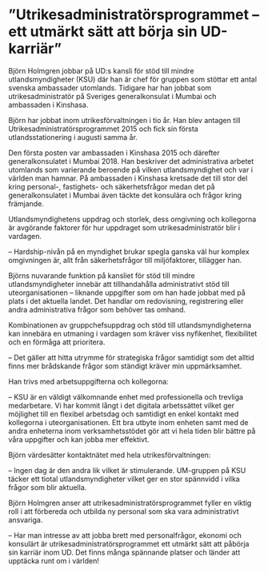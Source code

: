# ”Utrikesadministratörsprogrammet – ett utmärkt sätt att börja sin UD-karriär”

Björn Holmgren jobbar på UD:s kansli för stöd till mindre utlandsmyndigheter (KSU) där han är chef för gruppen som stöttar ett antal svenska ambassader utomlands. Tidigare har han jobbat som utrikesadministratör på Sveriges generalkonsulat i Mumbai och ambassaden i Kinshasa.

Björn har jobbat inom utrikesförvaltningen i tio år. Han blev antagen till Utrikesadministratörsprogrammet 2015 och fick sin första utlandsstationering i augusti samma år.

Den första posten var ambassaden i Kinshasa 2015 och därefter generalkonsulatet i Mumbai 2018. Han beskriver det administrativa arbetet utomlands som varierande beroende på vilken utlandsmyndighet och var i världen man hamnar. På ambassaden i Kinshasa kretsade det till stor del kring personal-, fastighets- och säkerhetsfrågor medan det på generalkonsulatet i Mumbai även täckte det konsulära och frågor kring främjande.

Utlandsmyndighetens uppdrag och storlek, dess omgivning och kollegorna är avgörande faktorer för hur uppdraget som utrikesadministratör blir i vardagen.

– Hardship-nivån på en myndighet brukar spegla ganska väl hur komplex omgivningen är, allt från säkerhetsfrågor till miljöfaktorer, tillägger han.

Björns nuvarande funktion på kansliet för stöd till mindre utlandsmyndigheter innebär att tillhandahålla administrativt stöd till uteorganisationen – liknande uppgifter som om han hade jobbat med på plats i det aktuella landet. Det handlar om redovisning, registrering eller andra administrativa frågor som behöver tas omhand.

Kombinationen av gruppchefsuppdrag och stöd till utlandsmyndigheterna kan innebära en utmaning i vardagen som kräver viss nyfikenhet, flexibilitet och en förmåga att prioritera.

– Det gäller att hitta utrymme för strategiska frågor samtidigt som det alltid finns mer brådskande frågor som ständigt kräver min uppmärksamhet.

Han trivs med arbetsuppgifterna och kollegorna:

– KSU är en väldigt välkomnande enhet med professionella och trevliga medarbetare. Vi har kommit långt i det digitala arbetssättet vilket ger möjlighet till en flexibel arbetsdag och samtidigt en enkel kontakt med kollegorna i uteorganisationen. Ett bra utbyte inom enheten samt med de andra enheterna inom verksamhetsstödet gör att vi hela tiden blir bättre på våra uppgifter och kan jobba mer effektivt.

Björn värdesätter kontaktnätet med hela utrikesförvaltningen:

– Ingen dag är den andra lik vilket är stimulerande. UM-gruppen på KSU täcker ett tiotal utlandsmyndigheter vilket ger en stor spännvidd i vilka frågor som blir aktuella.

Björn Holmgren anser att utrikesadministratörsprogrammet fyller en viktig roll i att förbereda och utbilda ny personal som ska vara administrativt ansvariga.

– Har man intresse av att jobba brett med personalfrågor, ekonomi och konsulärt är utrikesadministratörsprogrammet ett utmärkt sätt att påbörja sin karriär inom UD. Det finns många spännande platser och länder att upptäcka runt om i världen!
